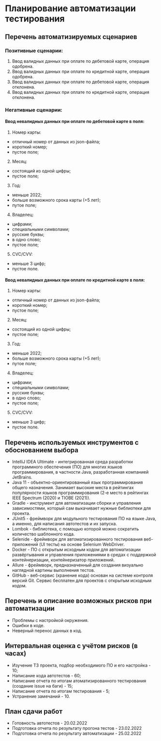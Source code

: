 # Планирование автоматизации тестирования

## Перечень автоматизируемых сценариев

### Позитивные сценарии:
1) Ввод валидных данных при оплате по дебетовой карте, операция одобрена.
2) Ввод валидных данных при оплате по кредитной карте, операция одобрена.
3) Ввод валидных данных при оплате по дебетовой карте, операция отклонена.
4) Ввод валидных данных при оплате по кредитной карте, операция отклонена.

### Негативные сценарии:

#### Ввод невалидных данных при оплате по дебетовой карте в поля:

1) Номер карты:
* отличный номер от данных из json-файла;
* короткий номер;
* пустое поле;
2) Месяц:
* состоящий из одной цифры;
* пустое поле;
3) Год:
* меньше 2022;
* больше возможного срока карты (+5 лет);
* путое поле;
4) Владелец:
* цифрами;
* специальными символами;
* русские буквы;
* в одно слово;
* пустое поле;
5) CVC/CVV:
* меньше 3 цифр;
* пустое поле.

#### Ввод невалидных данных при оплате по кредитной карте в поля:

1) Номер карты:
* отличный номер от данных из json-файла;
* короткий номер;
* пустое поле;
2) Месяц:
* состоящий из одной цифры;
* пустое поле;
3) Год:
* меньше 2022;
* больше возможного срока карты (+5 лет);
* путое поле;
4) Владелец:
* цифрами;
* специальными символами;
* русские буквы;
* в одно слово;
* пустое поле;
5) CVC/CVV:
* меньше 3 цифр;
* пустое поле.

## Перечень используемых инструментов с обоснованием выбора
* IntelliJ IDEA Ultimate -  интегрированная  среда разработки программного обеспечения (ПО) для многих языков программирования, в частности Java, разработанная компанией JetBrains.
* Java 11 - объектно-ориентированный язык программирования общего назначения. Занимает высокие места в рейтингах популярности языков программирования (2-е место в рейтингах IEEE Spectrum (2020) и TIOBE (2021)).
* Gradle -  инструмент для автоматизации сборки и управления зависимостями, который сам выкачивает нужные библиотеки для проекта.
* JUnit5 - фреймворк для модульного тестирования ПО на языке Java, а именно, для написания автотестов и их запуска.
* Lombok - библиотека, с помощью которой можно сократить количество шаблонного кода.
* Selenide - фреймворк для автоматизированного тестирования веб-приложений (UI тесты) на основе Selenium WebDriver.
* Docker - ПО с открытым исходным кодом для автоматизации развёртывания и управления приложениями в средах с поддержкой контейнеризации, контейнеризатор приложений.
* Allure - фреймворк, предназначенный для создания визуально наглядной картины выполнения тестов.
* GitHub - веб-сервис (хранение кода) основан на системе контроля версий Git. Сервис бесплатен для проектов с открытым исходным кодом.


## Перечень и описание возможных рисков при автоматизации
* Проблемы с настройкой окружения.
* Ошибки в коде.
* Неверный перенос данных в код.

## Интервальная оценка с учётом рисков (в часах)
* Изучение ТЗ проекта, подбор необходимого ПО и его настройка - 10;
* Написание кода автотестов - 60;
* Написание отчета по итогам атоматизированного тестирования (создание issue на баги) - 15;
* Написание отчета по итогам тестирования - 5;
* Устранение замечаний - 10.

## План сдачи работ
* Готовность автотестов - 20.02.2022
* Подготовка отчета по результату прогона тестов - 23.02.2022
* Подготовка отчета по результату автоматизации - 25.02.2022
